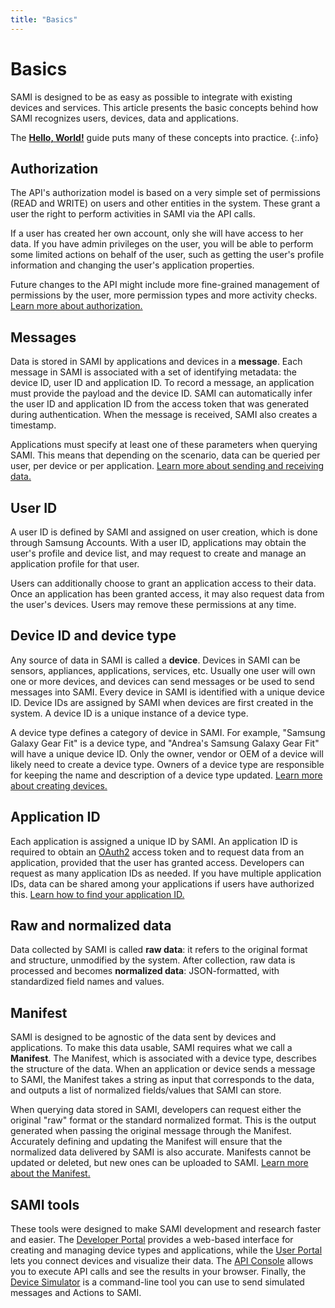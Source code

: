 ```yaml
---
title: "Basics"
---
```


# Basics

SAMI is designed to be as easy as possible to integrate with existing devices and services. This article presents the basic concepts behind how SAMI recognizes users, devices, data and applications.

The [**Hello, World!**](/sami/sami-documentation/hello-world.html) guide puts many of these concepts into practice.
{:.info}

## Authorization

The API's authorization model is based on a very simple set of permissions (READ and WRITE) on users and other entities in the system. These grant a user the right to perform activities in SAMI via the API calls.

If a user has created her own account, only she will have access to her data. If you have admin privileges on the user, you will be able to perform some limited actions on behalf of the user, such as getting the user's profile information and changing the user's application properties.

Future changes to the API might include more fine-grained management of permissions by the user, more permission types and more activity checks. [Learn more about authorization.](/sami/sami-documentation/authentication.html)

## Messages

Data is stored in SAMI by applications and devices in a **message**. Each message in SAMI is associated with a set of identifying metadata: the device ID, user ID and application ID. To record a message, an application must provide the payload and the device ID. SAMI can automatically infer the user ID and application ID from the access token that was generated during authentication. When the message is received, SAMI also creates a timestamp. 

Applications must specify at least one of these parameters when querying SAMI. This means that depending on the scenario, data can be queried per user, per device or per application. [Learn more about sending and receiving data.](/sami/sami-documentation/sending-and-receiving-data.html)

## User ID

A user ID is defined by SAMI and assigned on user creation, which is done through Samsung Accounts. With a user ID, applications may obtain the user's profile and device list, and may request to create and manage an application profile for that user. 

Users can additionally choose to grant an application access to their data. Once an application has been granted access, it may also request data from the user's devices. Users may remove these permissions at any time. 

## Device ID and device type

Any source of data in SAMI is called a **device**. Devices in SAMI can be sensors, appliances, applications, services, etc. Usually one user will own one or more devices, and devices can send messages or be used to send messages into SAMI. Every device in SAMI is identified with a unique device ID. Device IDs are assigned by SAMI when devices are first created in the system. A device ID is a unique instance of a device type. 

A device type defines a category of device in SAMI. For example, "Samsung Galaxy Gear Fit" is a device type, and "Andrea's Samsung Galaxy Gear Fit" will have a unique device ID. Only the owner, vendor or OEM of a device will likely need to create a device type. Owners of a device type are responsible for keeping the name and description of a device type updated. [Learn more about creating devices.](/sami/sami-documentation/administrative-apis.html#creating-a-device)

## Application ID

Each application is assigned a unique ID by SAMI. An application ID is required to obtain an [OAuth2](/sami/sami-documentation/authentication.html) access token and to request data from an application, provided that the user has granted access. Developers can request as many application IDs as needed. If you have multiple application IDs, data can be shared among your applications if users have authorized this. [Learn how to find your application ID.](/sami/sami-documentation/developer-user-portals.html#how-to-find-your-application-id)

## Raw and normalized data

Data collected by SAMI is called **raw data**: it refers to the original format and structure, unmodified by the system. After collection, raw data is processed and becomes **normalized data**: JSON-formatted, with standardized field names and values.

## Manifest

SAMI is designed to be agnostic of the data sent by devices and applications. To make this data usable, SAMI requires what we call a **Manifest**. The Manifest, which is associated with a device type, describes the structure of the data. When an application or device sends a message to SAMI, the Manifest takes a string as input that corresponds to the data, and outputs a list of normalized fields/values that SAMI can store.

When querying data stored in SAMI, developers can request either the original "raw" format or the standard normalized format. This is the output generated when passing the original message through the Manifest. Accurately defining and updating the Manifest will ensure that the normalized data delivered by SAMI is also accurate. Manifests cannot be updated or deleted, but new ones can be uploaded to SAMI. [Learn more about the Manifest.](/sami/sami-documentation/the-manifest.html)

## SAMI tools

These tools were designed to make SAMI development and research faster and easier. The [Developer Portal](/sami/sami-documentation/developer-user-portals.html#inside-the-developer-portal) provides a web-based interface for creating and managing device types and applications, while the [User Portal](/sami/sami-documentation/developer-user-portals.html#inside-the-user-portal) lets you connect devices and visualize their data. The [API Console](https://api-console.samsungsami.io/sami) allows you to execute API calls and see the results in your browser. Finally, the [Device Simulator](/sami/demos-tools/device-simulator.html) is a command-line tool you can use to send simulated messages and Actions to SAMI.
